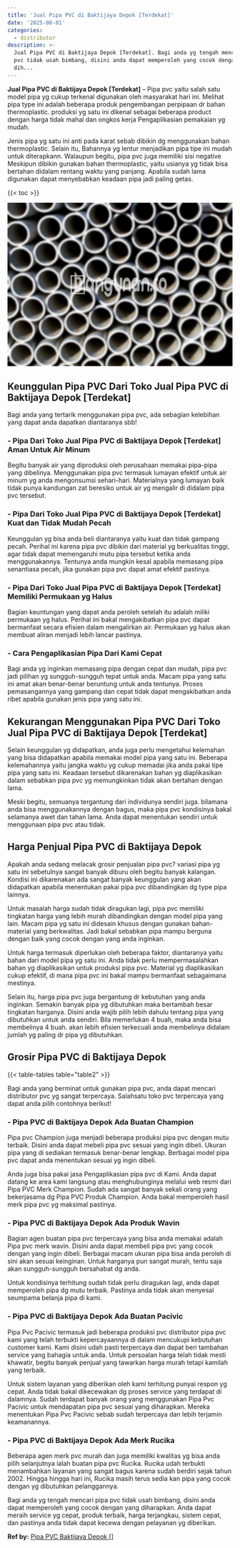 ```yaml
---
title: 'Jual Pipa PVC di Baktijaya Depok [Terdekat]'
date: '2025-08-01'
categories:
  - distributor
description: >-
  Jual Pipa PVC di Baktijaya Depok [Terdekat]. Bagi anda yg tengah mencari pipa
  pvc tidak usah bimbang, disini anda dapat memperoleh yang cocok dengan yang
  dih...
---
```


**Jual Pipa PVC di Baktijaya Depok \[Terdekat\]** – Pipa pvc yaitu salah satu model pipa yg cukup terkenal digunakan oleh masyarakat hari ini. Melihat pipa type ini adalah beberapa produk pengembangan perpipaan dr bahan thermoplastic. produksi yg satu ini dikenal sebagai beberapa product dengan harga tidak mahal dan ongkos kerja Pengaplikasian pemakaian yg mudah.

Jenis pipa yg satu ini anti pada karat sebab dibikin dg menggunakan bahan thermoplastic. Selain itu, Bahannya yg lentur menjadikan pipa tipe ini mudah untuk diterapkann. Walaupun begitu, pipa pvc juga memiliki sisi negative Meskipun dibikin gunakan bahan thermoplastic, yaitu usianya yg tidak bisa bertahan didalam rentang waktu yang panjang. Apabila sudah lama digunakan dapat menyebabkan keadaan pipa jadi paling getas.

{{< toc >}}

![Jual Pipa PVC di Baktijaya Depok [Terdekat]](/images/jaul-pipa-pvc-50.png)

## Keunggulan Pipa PVC Dari Toko Jual Pipa PVC di Baktijaya Depok \[Terdekat\]

Bagi anda yang tertarik menggunakan pipa pvc, ada sebagian kelebihan yang dapat anda dapatkan diantaranya sbb!

### \- Pipa Dari Toko Jual Pipa PVC di Baktijaya Depok \[Terdekat\] Aman Untuk Air Minum

Begitu banyak air yang diproduksi oleh perusahaan memakai pipa-pipa yang dibelinya. Menggunakan pipa pvc termasuk lumayan efektif untuk air minum yg anda mengonsumsi sehari-hari. Materialnya yang lumayan baik tidak punya kandungan zat beresiko untuk air yg mengalir di didalam pipa pvc tersebut.

### \- Pipa Dari Toko Jual Pipa PVC di Baktijaya Depok \[Terdekat\] Kuat dan Tidak Mudah Pecah

Keunggulan yg bisa anda beli diantaranya yaitu kuat dan tidak gampang pecah. Perihal ini karena pipa pvc dibikin dari material yg berkualitas tinggi, agar tidak dapat memengaruhi mutu pipa tersebut ketika anda menggunakannya. Tentunya anda mungkin kesal apabila memasang pipa senantiasa pecah, jika gunakan pipa pvc dapat amat efektif pastinya.

### \- Pipa Dari Toko Jual Pipa PVC di Baktijaya Depok \[Terdekat\] Memiliki Permukaan yg Halus

Bagian keuntungan yang dapat anda peroleh setelah itu adalah miliki permukaan yg halus. Perihal ini bakal mengakibatkan pipa pvc dapat bermanfaat secara efisien dalam mengalirkan air. Permukaan yg halus akan membuat aliran menjadi lebih lancar pastinya.

### \- Cara Pengaplikasian Pipa Dari Kami Cepat

Bagi anda yg inginkan memasang pipa dengan cepat dan mudah, pipa pvc jadi pilihan yg sungguh-sungguh tepat untuk anda. Macam pipa yang satu ini amat akan benar-benar beruntung untuk anda tentunya. Proses pemasangannya yang gampang dan cepat tidak dapat mengakibatkan anda ribet apabila gunakan jenis pipa yang satu ini.

## Kekurangan Menggunakan Pipa PVC Dari Toko Jual Pipa PVC di Baktijaya Depok \[Terdekat\]

Selain keunggulan yg didapatkan, anda juga perlu mengetahui kelemahan yang bisa didapatkan apabila memakai model pipa yang satu ini. Beberapa kelemahannya yaitu jangka waktu yg cukup memadai jika anda pakai tipe pipa yang satu ini. Keadaan tersebut dikarenakan bahan yg diaplikasikan dalam sebabkan pipa pvc yg memungkinkan tidak akan bertahan dengan lama.

Meski begitu, semuanya tergantung dari individunya sendiri juga. bilamana anda bisa menggunakannya dengan bagus, maka pipa pvc kondisinya bakal selamanya awet dan tahan lama. Anda dapat menentukan sendiri untuk menggunaan pipa pvc atau tidak.

## Harga Penjual Pipa PVC di Baktijaya Depok

Apakah anda sedang melacak grosir penjualan pipa pvc? variasi pipa yg satu ini sebetulnya sangat banyak diburu oleh begitu banyak kalangan. Kondisi ini dikarenakan ada sangat banyak keunggulan yang akan didapatkan apabila menentukan pakai pipa pvc dibandingkan dg type pipa lainnya.

Untuk masalah harga sudah tidak diragukan lagi, pipa pvc memiliki tingkatan harga yang lebih murah dibandingkan dengan model pipa yang lain. Macam pipa yg satu ini didesain khusus dengan gunakan bahan-material yang berkwalitas. Jadi bakal sebabkan pipa mampu berguna dengan baik yang cocok dengan yang anda inginkan.

Untuk harga termasuk diperlukan oleh beberapa faktor, diantaranya yaitu bahan dari model pipa yg satu ini. Anda tidak perlu mempermasalahkan bahan yg diaplikasikan untuk produksi pipa pvc. Material yg diaplikasikan cukup efektif, di mana pipa pvc ini bakal mampu bermanfaat sebagaimana mestinya.

Selain itu, harga pipa pvc juga bergantung dr kebutuhan yang anda inginkan. Semakin banyak pipa yg dibutuhkan maka bertambah besar tingkatan harganya. Disini anda wajib pilih lebih dahulu tentang pipa yang dibutuhkan untuk anda sendiri. Bila memerlukan 4 buah, maka anda bisa membelinya 4 buah. akan lebih efisien terkecuali anda membelinya didalam jumlah yg paling dr pipa yg dibutuhkan.

## Grosir Pipa PVC di Baktijaya Depok

{{< table-tables table="table2" >}}

Bagi anda yang berminat untuk gunakan pipa pvc, anda dapat mencari distributor pvc yg sangat terpercaya. Salahsatu toko pvc terpercaya yang dapat anda pilih contohnya berikut!

### \- Pipa PVC di Baktijaya Depok Ada Buatan Champion

Pipa pvc Champion juga menjadi beberapa produksi pipa pvc dengan mutu terbaik. Disini anda dapat mebeli pipa pvc sesuai yang ingin dibeli. Ukuran pipa yang di sediakan termasuk benar-benar lengkap. Berbagai model pipa pvc dapat anda menentukan sesuai yg ingin dibeli.

Anda juga bisa pakai jasa Pengaplikasian pipa pvc di Kami. Anda dapat datang ke area kami langsung atau menghubunginya melalui web resmi dari Pipa PVC Merk Champion. Sudah ada sangat banyak sekali orang yang bekerjasama dg Pipa PVC Produk Champion. Anda bakal memperoleh hasil merk pipa pvc yg maksimal pastinya.

### \- Pipa PVC di Baktijaya Depok Ada Produk Wavin

Bagian agen buatan pipa pvc terpercaya yang bisa anda memakai adalah Pipa pvc merk wavin. Disini anda dapat membeli pipa pvc yang cocok dengan yang ingin dibeli. Berbagai macam ukuran pipa bisa anda peroleh di sini akan sesuai keinginan. Untuk harganya pun sangat murah, tentu saja akan sungguh-sungguh bersahabat dg anda.

Untuk kondisinya terhitung sudah tidak perlu diragukan lagi, anda dapat memperoleh pipa dg mutu terbaik. Pastinya anda tidak akan menyesal seumpama belanja pipa di kami.

### \- Pipa PVC di Baktijaya Depok Ada Buatan Pacivic

Pipa Pvc Pacivic termasuk jadi beberapa produksi pvc distributor pipa pvc kami yang telah terbukti kepercayaannya di dalam mencukupi kebutuhan customer kami. Kami disini udah pasti terpercaya dan dapat beri tambahan service yang bahagia untuk anda. Untuk persoalan harga telah tidak mesti khawatir, begitu banyak penjual yang tawarkan harga murah tetapi kamilah yang terbaik.

Untuk sistem layanan yang diberikan oleh kami terhitung punyai respon yg cepat. Anda tidak bakal dikecewakan dg proses service yang terdapat di dalamnya. Sudah terdapat banyak orang yang menggunakan Pipa Pvc Pacivic untuk mendapatan pipa pvc sesuai yang diharapkan. Mereka menentukan Pipa Pvc Pacivic sebab sudah terpercaya dan lebih terjamin keamanannya.

### \- Pipa PVC di Baktijaya Depok Ada Merk Rucika

Beberapa agen merk pvc murah dan juga memiliki kwalitas yg bisa anda pilih selanjutnya ialah buatan pipa pvc Rucika. Rucika udah terbukti menambahkan layanan yang sangat bagus karena sudah berdiri sejak tahun 2002. Hingga hingga hari ini, Rucika masih terus sedia kan pipa yang cocok dengan yg dibutuhkan pelanggannya.

Bagi anda yg tengah mencari pipa pvc tidak usah bimbang, disini anda dapat memperoleh yang cocok dengan yang diharapkan. Anda dapat meraih service yg cepat, produk terbaik, harga terjangkau, sistem cepat, dan pastinya anda tidak dapat kecewa dengan pelayanan yg diberikan.

**Ref by:** [Pipa PVC Baktijaya Depok []](https://id.wikipedia.org/wiki/Pipa)
